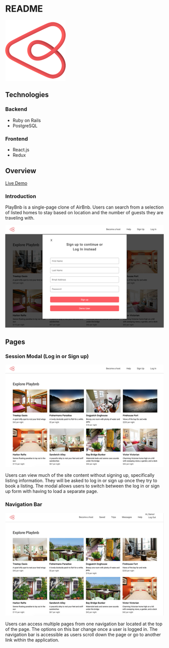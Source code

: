 # README

[![](https://github.com/jsjohn026/playBnB/blob/master/app/assets/images/header-icon-192x192.png)](https://github.com/jsjohn026/playBnB/blob/master/app/assets/images/header-icon-192x192.png)

Technologies
------------------------------------------------------------------

### Backend

-   Ruby on Rails
-   PostgreSQL

### Frontend

-   React.js
-   Redux

Overview
----------------------------------------------------------

[Live Demo](https://playbnb.herokuapp.com)

### Introduction

PlayBnb is a single-page clone of AirBnb. Users can search from a selection of listed homes to stay based on location and the number of guests they are traveling with. 

[![alt text](https://github.com/jsjohn026/playBnB/blob/master/app/assets/images/modal.png "Landing Page")](https://github.com/jsjohn026/playBnB/blob/master/app/assets/images/modal.png)


Pages
----------------------------------------------------

### Session Modal (Log in or Sign up)

[![alt text](https://github.com/jsjohn026/playBnB/blob/master/app/assets/images/playbnb_landing_page.png "Session Modal")](https://github.com/jsjohn026/playBnB/blob/master/app/assets/images/playbnb_landing_page.png)

Users can view much of the site content without signing up, specifically listing information. They will be asked to log in or sign up once they try to book a listing. The modal allows users to switch between the log in or sign up form with having to load a separate page. 


### Navigation Bar

[![alt text](https://github.com/jsjohn026/playBnB/blob/master/app/assets/images/navbar.png "Navigation Bar")](https://github.com/jsjohn026/playBnB/blob/master/app/assets/images/navbar.png)

Users can access multiple pages from one navigation bar located at the top of the page. The options on this bar change once a user is logged in. The navigation bar is accessible as users scroll down the page or go to another link within the application. 